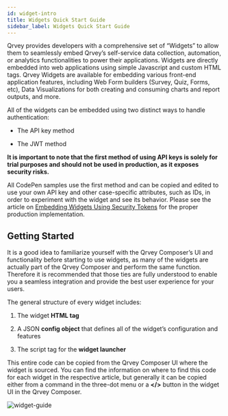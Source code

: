 ```yaml
---
id: widget-intro
title: Widgets Quick Start Guide
sidebar_label: Widgets Quick Start Guide
---
```


<div style={{textAlign: "justify"}}>

Qrvey provides developers with a comprehensive set of “Widgets” to allow them to seamlessly embed Qrvey’s self-service data collection, automation, or analytics functionalities to power their applications. Widgets are directly embedded into web applications using simple Javascript and custom HTML tags. Qrvey Widgets are available for embedding various front-end application features, including Web Form builders (Survey, Quiz, Forms, etc), Data Visualizations for both creating and consuming charts and report outputs, and more.

All of the widgets can be embedded using two distinct ways to handle authentication:

* The API key method

* The JWT method

**It is important to note that the first method of using API keys is solely for trial purposes and should not be used in production, as it exposes security risks.**

All CodePen samples use the first method and can be copied and edited to use your own API key and other case-specific attributes, such as IDs, in order to experiment with the widget and see its behavior. Please see the article on [Embedding Widgets Using Security Tokens](../widgets/embedding-widgets-security-token.md) for the proper production implementation. 

## Getting Started

It is a good idea to familiarize yourself with the Qrvey Composer’s UI and functionality before starting to use widgets, as many of the widgets are actually part of the Qrvey Composer and perform the same function. Therefore it is recommended that those ties are fully understood to enable you a seamless integration and provide the best user experience for your users. 

The general structure of every widget includes:

1. The widget **HTML tag**

2. A JSON **config object** that defines all of the widget’s configuration and features

3. The script tag for the **widget launcher**

This entire code can be copied from the Qrvey Composer UI where the widget is sourced. You can find the information on where to find this code for each widget in the respective article, but generally it can be copied either from a command in the three-dot menu or a <strong>&lt;/&gt;</strong> button in the widget UI in the Qrvey Composer.

![widget-guide](https://s3.amazonaws.com/cdn.qrvey.com/documentation_assets/embedding/widgets/widget-intro.png#thumbnail-60)

</div>